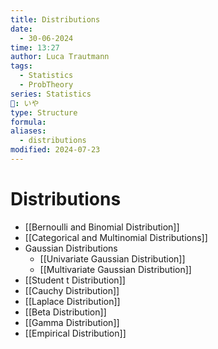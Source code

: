 ```yaml
---
title: Distributions
date:
  - 30-06-2024
time: 13:27
author: Luca Trautmann
tags:
  - Statistics
  - ProbTheory
series: Statistics
🍙: いや
type: Structure
formula: 
aliases:
  - distributions
modified: 2024-07-23
---
```

# Distributions
- [[Bernoulli and Binomial Distribution]]
- [[Categorical and Multinomial Distributions]]
- Gaussian Distributions
	- [[Univariate Gaussian Distribution]]
	- [[Multivariate Gaussian Distribution]]
- [[Student t Distribution]]
- [[Cauchy Distribution]]
- [[Laplace Distribution]]
- [[Beta Distribution]]
- [[Gamma Distribution]]
- [[Empirical Distribution]]

